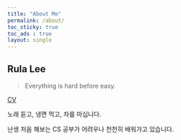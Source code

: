 ```yaml
---
title: "About Me"
permalink: /about/
toc_sticky: true
toc_ads : true
layout: single
---
```


## Rula Lee

> Everything is hard before easy.

[CV](https://www.notion.so/6ee2555712824a4eba5fd7c4d7a0b741)

노래 듣고, 냉면 먹고, 차를 마십니다.

난생 처음 해보는 CS 공부가 어려우나 천천히 배워가고 있습니다.


